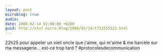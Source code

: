 ```yaml
---
layout: post
microblog: true
audio: 
date: 2008-02-14 02:00:00 +0200
guid: http://xtof.micro.blog/2008/02/14/t713255522.html
---
```

22h25 pour appeler un vieil oncle que j'aime, qui m'aime &amp; me harcèle sur ma messagerie... est-ce trop tard ? #protocolesdecommunication
